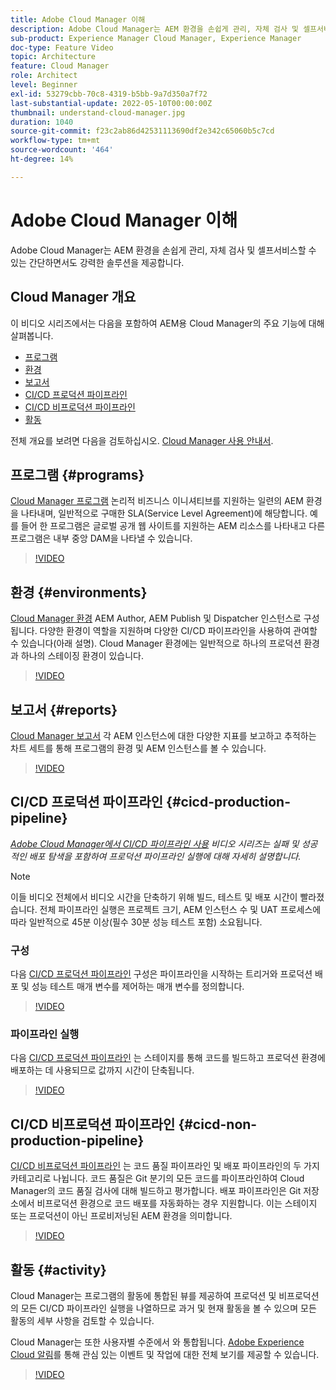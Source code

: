 ```yaml
---
title: Adobe Cloud Manager 이해
description: Adobe Cloud Manager는 AEM 환경을 손쉽게 관리, 자체 검사 및 셀프서비스할 수 있는 간단하면서도 강력한 솔루션을 제공합니다.
sub-product: Experience Manager Cloud Manager, Experience Manager
doc-type: Feature Video
topic: Architecture
feature: Cloud Manager
role: Architect
level: Beginner
exl-id: 53279cbb-70c8-4319-b5bb-9a7d350a7f72
last-substantial-update: 2022-05-10T00:00:00Z
thumbnail: understand-cloud-manager.jpg
duration: 1040
source-git-commit: f23c2ab86d42531113690df2e342c65060b5c7cd
workflow-type: tm+mt
source-wordcount: '464'
ht-degree: 14%

---
```


# Adobe Cloud Manager 이해

Adobe Cloud Manager는 AEM 환경을 손쉽게 관리, 자체 검사 및 셀프서비스할 수 있는 간단하면서도 강력한 솔루션을 제공합니다.

## Cloud Manager 개요

이 비디오 시리즈에서는 다음을 포함하여 AEM용 Cloud Manager의 주요 기능에 대해 살펴봅니다.

* [프로그램](#programs)
* [환경](#environments)
* [보고서](#reports)
* [CI/CD 프로덕션 파이프라인](#cicd-production-pipeline)
* [CI/CD 비프로덕션 파이프라인](#cicd-non-production-pipeline)
* [활동](#activity)

전체 개요를 보려면 다음을 검토하십시오. [Cloud Manager 사용 안내서](https://experienceleague.adobe.com/docs/experience-manager-cloud-manager/content/introduction.html).

## 프로그램 {#programs}

[Cloud Manager 프로그램](https://experienceleague.adobe.com/docs/experience-manager-cloud-manager/content/getting-started/program-setup.html) 논리적 비즈니스 이니셔티브를 지원하는 일련의 AEM 환경을 나타내며, 일반적으로 구매한 SLA(Service Level Agreement)에 해당합니다. 예를 들어 한 프로그램은 글로벌 공개 웹 사이트를 지원하는 AEM 리소스를 나타내고 다른 프로그램은 내부 중앙 DAM을 나타낼 수 있습니다.

>[!VIDEO](https://video.tv.adobe.com/v/26313?quality=12&learn=on)

## 환경 {#environments}

[Cloud Manager 환경](https://experienceleague.adobe.com/docs/experience-manager-cloud-manager/content/using/managing-environments.html) AEM Author, AEM Publish 및 Dispatcher 인스턴스로 구성됩니다. 다양한 환경이 역할을 지원하며 다양한 CI/CD 파이프라인을 사용하여 관여할 수 있습니다(아래 설명). Cloud Manager 환경에는 일반적으로 하나의 프로덕션 환경과 하나의 스테이징 환경이 있습니다.

>[!VIDEO](https://video.tv.adobe.com/v/26318?quality=12&learn=on)

## 보고서 {#reports}

[Cloud Manager 보고서](https://experienceleague.adobe.com/docs/experience-manager-cloud-manager/content/using/monitoring-environments.html) 각 AEM 인스턴스에 대한 다양한 지표를 보고하고 추적하는 차트 세트를 통해 프로그램의 환경 및 AEM 인스턴스를 볼 수 있습니다.

>[!VIDEO](https://video.tv.adobe.com/v/26315?quality=12&learn=on)

## CI/CD 프로덕션 파이프라인 {#cicd-production-pipeline}

*[Adobe Cloud Manager에서 CI/CD 파이프라인 사용](./use-the-cicd-pipeline-in-cloud-manager-for-aem.md) 비디오 시리즈는 실패 및 성공적인 배포 탐색을 포함하여 프로덕션 파이프라인 실행에 대해 자세히 설명합니다.*

>[!NOTE]
>
> 이들 비디오 전체에서 비디오 시간을 단축하기 위해 빌드, 테스트 및 배포 시간이 빨라졌습니다. 전체 파이프라인 실행은 프로젝트 크기, AEM 인스턴스 수 및 UAT 프로세스에 따라 일반적으로 45분 이상(필수 30분 성능 테스트 포함) 소요됩니다.

### 구성

다음 [CI/CD 프로덕션 파이프라인](https://experienceleague.adobe.com/docs/experience-manager-cloud-manager/content/using/pipelines/production-pipelines.html) 구성은 파이프라인을 시작하는 트리거와 프로덕션 배포 및 성능 테스트 매개 변수를 제어하는 매개 변수를 정의합니다.

>[!VIDEO](https://video.tv.adobe.com/v/26314?quality=12&learn=on)

### 파이프라인 실행

다음 [CI/CD 프로덕션 파이프라인](https://experienceleague.adobe.com/docs/experience-manager-cloud-manager/content/using/code-deployment.html) 는 스테이지를 통해 코드를 빌드하고 프로덕션 환경에 배포하는 데 사용되므로 값까지 시간이 단축됩니다.

>[!VIDEO](https://video.tv.adobe.com/v/26317?quality=12&learn=on)

## CI/CD 비프로덕션 파이프라인 {#cicd-non-production-pipeline}

[CI/CD 비프로덕션 파이프라인](https://experienceleague.adobe.com/docs/experience-manager-cloud-manager/content/using/pipelines/production-pipelines.html) 는 코드 품질 파이프라인 및 배포 파이프라인의 두 가지 카테고리로 나뉩니다. 코드 품질은 Git 분기의 모든 코드를 파이프라인하여 Cloud Manager의 코드 품질 검사에 대해 빌드하고 평가합니다. 배포 파이프라인은 Git 저장소에서 비프로덕션 환경으로 코드 배포를 자동화하는 경우 지원합니다. 이는 스테이지 또는 프로덕션이 아닌 프로비저닝된 AEM 환경을 의미합니다.

>[!VIDEO](https://video.tv.adobe.com/v/26316?quality=12&learn=on)

## 활동 {#activity}

Cloud Manager는 프로그램의 활동에 통합된 뷰를 제공하여 프로덕션 및 비프로덕션의 모든 CI/CD 파이프라인 실행을 나열하므로 과거 및 현재 활동을 볼 수 있으며 모든 활동의 세부 사항을 검토할 수 있습니다.

Cloud Manager는 또한 사용자별 수준에서 와 통합됩니다. [Adobe Experience Cloud 알림](https://experienceleague.adobe.com/docs/experience-manager-cloud-manager/content/using/notifications.html)를 통해 관심 있는 이벤트 및 작업에 대한 전체 보기를 제공할 수 있습니다.

>[!VIDEO](https://video.tv.adobe.com/v/26319?quality=12&learn=on)
